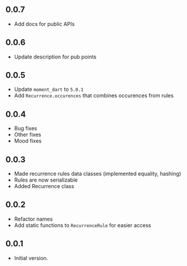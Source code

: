 ## 0.0.7

- Add docs for public APIs

## 0.0.6

- Update description for pub points

## 0.0.5

- Update `moment_dart` to `5.0.1`
- Add `Recurrence.occurences` that combines occurences from rules

## 0.0.4

- Bug fixes
- Other fixes
- Mood fixes

## 0.0.3

- Made recurrence rules data classes (implemented equality, hashing)
- Rules are now serializable
- Added Recurrence class

## 0.0.2

- Refactor names
- Add static functions to `RecurrenceRule` for easier access

## 0.0.1

- Initial version.
